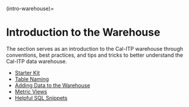 (intro-warehouse)=
# Introduction to the Warehouse
The section serves as an introduction to the Cal-ITP warehouse through conventions, best practices, and tips and tricks to better understand the Cal-ITP data warehouse.
* [Starter Kit](warehouse-starter-kit-page)
* [Table Naming](warehouse-table-naming)
* [Adding Data to the Warehouse](adding-data-to-warehouse)
* [Metric Views](metric-views)
* [Helpful SQL Snippets](helpful-sql-snippets)
